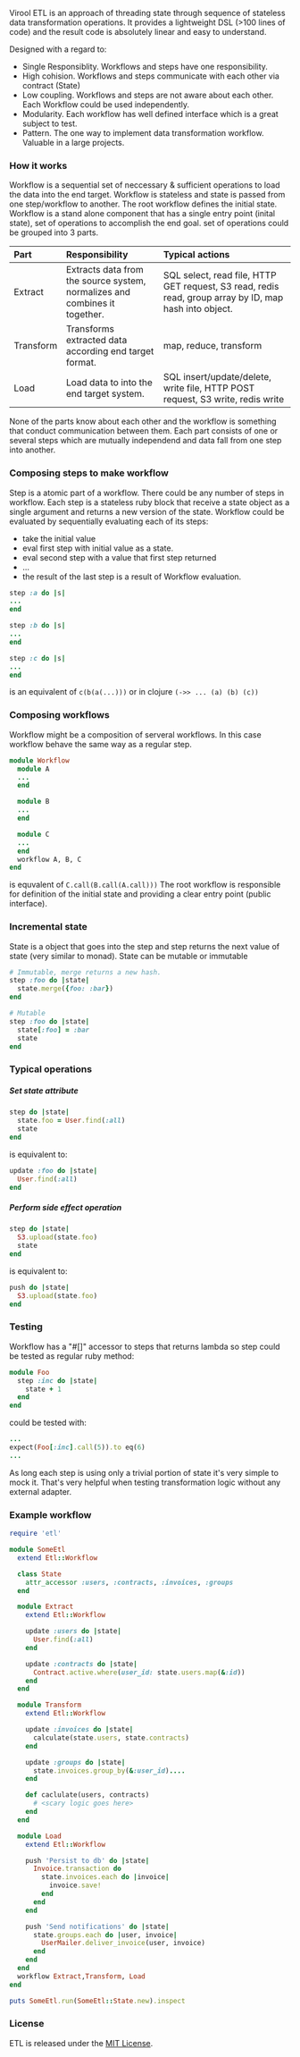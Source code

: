 Virool ETL is an approach of threading state through sequence of stateless data transformation operations.
It provides a lightweight DSL (>100 lines of code) and the result code is absolutely linear and easy to understand. 

Designed with a regard to:
* Single Responsiblity. Workflows and steps have one responsibility.
* High cohision. Workflows and steps communicate with each other via contract (State)
* Low coupling. Workflows and steps are not aware about each other. Each Workflow could be used independently.
* Modularity. Each workflow has well defined interface which is a great subject to test.
* Pattern. The one way to implement data transformation workflow. Valuable in a large projects.

### How it works

Workflow is a sequential set of neccessary & sufficient operations to load the data into the end target. 
Workflow is stateless and state is passed from one step/workflow to another. The root workflow defines the initial state. 
Workflow is a stand alone component that has a single entry point (inital state), set of operations to accomplish the end goal.
set of operations could be grouped into 3 parts.

Part | Responsibility | Typical actions
:---|:---|:---
Extract | Extracts data from the source system, normalizes and combines it together. | SQL select, read file, HTTP GET request, S3 read, redis read, group array by ID, map hash into object.
Transform | Transforms extracted data according end target format. | map, reduce, transform 
Load | Load data to into the end target system. | SQL insert/update/delete, write file, HTTP POST request, S3 write, redis write 

None of the parts know about each other and the workflow is something that conduct communication between them.
Each part consists of one or several steps which are mutually independend and data fall from one step into another.

### Composing steps to make workflow
Step is a atomic part of a workflow. There could be any number of steps in workflow. Each step is a stateless ruby block that receive a state object as a single argument and returns a new version of the state.
Workflow could be evaluated by sequentially evaluating each of its steps:
* take the initial value
* eval first step with initial value as a state.
* eval second step with a value that first step returned
* ...
* the result of the last step is a result of Workflow evaluation.

```ruby
step :a do |s|
...
end

step :b do |s|
...
end

step :c do |s|
...
end
```
is an equivalent of `c(b(a(...)))` or in clojure `(->> ... (a) (b) (c))`


### Composing workflows
Workflow might be a composition of serveral workflows. In this case workflow behave the same way as a regular step.

```ruby
module Workflow
  module A
  ...
  end

  module B
  ...
  end

  module C
  ...
  end
  workflow A, B, C
end
```
is equvalent of `C.call(B.call(A.call)))`
The root workflow is responsible for definition of the initial state and providing a clear entry point (public interface).

### Incremental state
State is a object that goes into the step and step returns the next value of state (very similar to monad).
State can be mutable or immutable
``` ruby
# Immutable, merge returns a new hash.
step :foo do |state|
  state.merge({foo: :bar})
end

# Mutable
step :foo do |state|
  state[:foo] = :bar
  state
end
```

### Typical operations
##### Set state attribute
```ruby
step do |state|
  state.foo = User.find(:all)
  state
end
```
is equivalent to:
```ruby
update :foo do |state|
  User.find(:all)
end
```

##### Perform side effect operation
```ruby
step do |state|
  S3.upload(state.foo)
  state
end
```
is equivalent to:
```ruby
push do |state|
  S3.upload(state.foo)
end
```

### Testing
Workflow has a "#[]" accessor to steps that returns lambda so step could be tested as regular ruby method:
```ruby
module Foo
  step :inc do |state|
    state + 1
  end
end
```

could be tested with:
```ruby
...
expect(Foo[:inc].call(5)).to eq(6)
...
```
As long each step is using only a trivial portion of state it's very simple to mock it. That's very helpful when testing transformation logic without any external adapter.



### Example workflow

```ruby
require 'etl'

module SomeEtl
  extend Etl::Workflow

  class State
    attr_accessor :users, :contracts, :invoices, :groups
  end

  module Extract
    extend Etl::Workflow

    update :users do |state|
      User.find(:all)
    end

    update :contracts do |state|
      Contract.active.where(user_id: state.users.map(&:id))
    end
  end

  module Transform
    extend Etl::Workflow

    update :invoices do |state|
      calculate(state.users, state.contracts)
    end

    update :groups do |state|
      state.invoices.group_by(&:user_id)....
    end

    def caclulate(users, contracts)
      # <scary logic goes here>
    end
  end

  module Load
    extend Etl::Workflow

    push 'Persist to db' do |state|
      Invoice.transaction do
        state.invoices.each do |invoice|
          invoice.save!
        end
      end
    end

    push 'Send notifications' do |state|
      state.groups.each do |user, invoice|
        UserMailer.deliver_invoice(user, invoice)
      end
    end
  end
  workflow Extract,Transform, Load
end

puts SomeEtl.run(SomeEtl::State.new).inspect
```

### License

ETL is released under the [MIT License](http://opensource.org/licenses/MIT).

